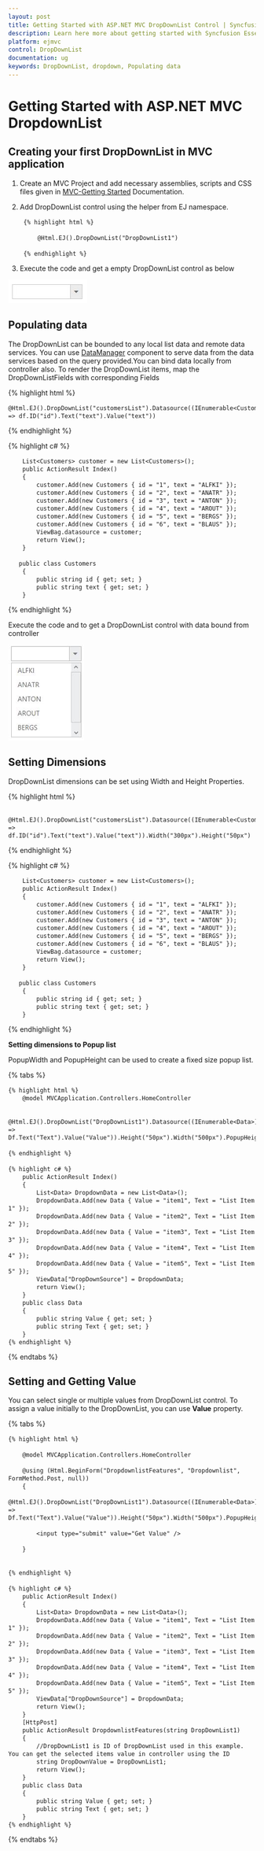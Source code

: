 ```yaml
---
layout: post
title: Getting Started with ASP.NET MVC DropDownList Control | Syncfusion
description: Learn here more about getting started with Syncfusion Essential ASP.NET MVC DropdownList Control, its elements, and more.
platform: ejmvc
control: DropDownList
documentation: ug
keywords: DropDownList, dropdown, Populating data
---
```


# Getting Started with ASP.NET MVC DropdownList

## Creating your first DropDownList in MVC application

1. Create an MVC Project and add necessary assemblies, scripts and CSS files given in [MVC-Getting Started](https://help.syncfusion.com/aspnetmvc/getting-started#manual-integration-of-syncfusion-mvc-components-into-newexisting-mvc-applications) Documentation.

2. Add DropDownList control using the helper from EJ namespace. 

        {% highlight html %}

            @Html.EJ().DropDownList("DropDownList1")
                
        {% endhighlight %}

3. Execute the code and get a empty DropDownList control as below

![Creating DropDownList in MVC application](Getteing-Started_images/Getteing-Started_img1.jpeg)

## Populating data

The DropDownList can be bounded to any local list data and remote data services. You can use [DataManager](https://help.syncfusion.com/js/datamanager/overview) component to serve data from the data services based on the query provided.You can bind data locally from controller also. To render the DropDownList items, map the DropDownListFields with corresponding Fields <br/>
 
	
{% highlight html %}

    @Html.EJ().DropDownList("customersList").Datasource((IEnumerable<Customers>)ViewBag.datasource).DropDownListFields(df => df.ID("id").Text("text").Value("text"))	

{% endhighlight %}

{% highlight c# %}
  
        List<Customers> customer = new List<Customers>();
        public ActionResult Index()
        {
            customer.Add(new Customers { id = "1", text = "ALFKI" });
            customer.Add(new Customers { id = "2", text = "ANATR" });
            customer.Add(new Customers { id = "3", text = "ANTON" });
            customer.Add(new Customers { id = "4", text = "AROUT" });
            customer.Add(new Customers { id = "5", text = "BERGS" });
            customer.Add(new Customers { id = "6", text = "BLAUS" });
            ViewBag.datasource = customer;
            return View();
        }

       public class Customers
        {
            public string id { get; set; }
            public string text { get; set; }
        }
  {% endhighlight  %}

Execute the code and to get a DropDownList control with data bound from controller

![Populating data in ASP.NET MVC DropDown List](Getteing-Started_images/Getteing-Started_img2.jpeg)

## Setting Dimensions

DropDownList dimensions can be set using Width and Height Properties.
	
{% highlight html %}

     @Html.EJ().DropDownList("customersList").Datasource((IEnumerable<Customers>)ViewBag.datasource).DropDownListFields(df => df.ID("id").Text("text").Value("text")).Width("300px").Height("50px")

{% endhighlight %}

{% highlight c# %}
  
        List<Customers> customer = new List<Customers>();
        public ActionResult Index()
        {
            customer.Add(new Customers { id = "1", text = "ALFKI" });
            customer.Add(new Customers { id = "2", text = "ANATR" });
            customer.Add(new Customers { id = "3", text = "ANTON" });
            customer.Add(new Customers { id = "4", text = "AROUT" });
            customer.Add(new Customers { id = "5", text = "BERGS" });
            customer.Add(new Customers { id = "6", text = "BLAUS" });
            ViewBag.datasource = customer;
            return View();
        }

       public class Customers
        {
            public string id { get; set; }
            public string text { get; set; }
        }
  {% endhighlight  %}

**Setting dimensions to Popup list**

PopupWidth and PopupHeight can be used to create a fixed size popup list.

{% tabs %}

	{% highlight html %}
        @model MVCApplication.Controllers.HomeController
        
        @Html.EJ().DropDownList("DropDownList1").Datasource((IEnumerable<Data>)ViewData["DropDownSource"]).DropDownListFields(Df => Df.Text("Text").Value("Value")).Height("50px").Width("500px").PopupHeight("200px").PopupWidth("300px")
		
	{% endhighlight %}
    
    {% highlight c# %}
        public ActionResult Index()
        {
            List<Data> DropdownData = new List<Data>();
            DropdownData.Add(new Data { Value = "item1", Text = "List Item 1" });
            DropdownData.Add(new Data { Value = "item2", Text = "List Item 2" });
            DropdownData.Add(new Data { Value = "item3", Text = "List Item 3" });
            DropdownData.Add(new Data { Value = "item4", Text = "List Item 4" });
            DropdownData.Add(new Data { Value = "item5", Text = "List Item 5" });
            ViewData["DropDownSource"] = DropdownData;
            return View();
        }
        public class Data
        {
            public string Value { get; set; }
            public string Text { get; set; }
        }
    {% endhighlight %}
    
{% endtabs %}
	
## Setting and Getting Value

You can select single or multiple values from DropDownList control. To assign a value initially to the DropDownList, you can use <b>Value</b> property.

{% tabs %}
	
    {% highlight html %}
        
        @model MVCApplication.Controllers.HomeController
        
        @using (Html.BeginForm("DropdownlistFeatures", "Dropdownlist", FormMethod.Post, null))
        {
            @Html.EJ().DropDownList("DropDownList1").Datasource((IEnumerable<Data>)ViewData["DropDownSource"]).DropDownListFields(Df => Df.Text("Text").Value("Value")).Height("50px").Width("500px").PopupHeight("200px").PopupWidth("300px").Value("item3")
            
            <input type="submit" value="Get Value" />
            
        }
        

	{% endhighlight %}
    
    {% highlight c# %}
        public ActionResult Index()
        {
            List<Data> DropdownData = new List<Data>();
            DropdownData.Add(new Data { Value = "item1", Text = "List Item 1" });
            DropdownData.Add(new Data { Value = "item2", Text = "List Item 2" });
            DropdownData.Add(new Data { Value = "item3", Text = "List Item 3" });
            DropdownData.Add(new Data { Value = "item4", Text = "List Item 4" });
            DropdownData.Add(new Data { Value = "item5", Text = "List Item 5" });
            ViewData["DropDownSource"] = DropdownData;
            return View();
        }
        [HttpPost]
        public ActionResult DropdownlistFeatures(string DropDownList1)
        {
            //DropDownList1 is ID of DropDownList used in this example. You can get the selected items value in controller using the ID
            string DropDownValue = DropDownList1;
            return View();
        }
        public class Data
        {
            public string Value { get; set; }
            public string Text { get; set; }
        }
    {% endhighlight %}

{% endtabs %}

